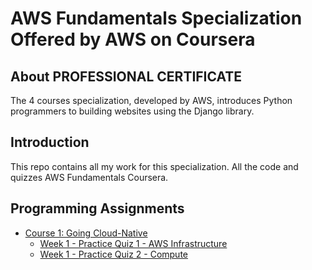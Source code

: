 # AWS Fundamentals Specialization Offered by AWS on Coursera

## About PROFESSIONAL CERTIFICATE
The 4 courses specialization, developed by AWS, introduces Python programmers to building websites using the Django library. 

## Introduction
This repo contains all my work for this specialization. All the code and quizzes AWS Fundamentals Coursera.

## Programming Assignments

- [Course 1: Going Cloud-Native](Course-1)
  - [Week 1 - Practice Quiz 1 - AWS Infrastructure](Course-1/W1-introduction-infrastructure-and-compute/Practice-Quiz.md)
  - [Week 1 - Practice Quiz 2 - Compute](Course-1/W1-introduction-infrastructure-and-compute/Practice-Quiz2.md)
